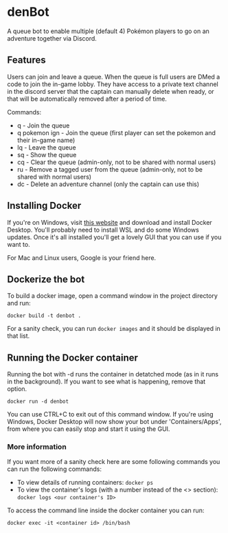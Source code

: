 # denBot

A queue bot to enable multiple (default 4) Pokémon players to go on an adventure together via Discord.

## Features

Users can join and leave a queue. When the queue is full users are DMed a code to join the in-game lobby. They have access to a private text channel in the discord server that the captain can manually delete when ready, or that will be automatically removed after a period of time.

Commands:

* q   - Join the queue
* q pokemon ign   - Join the queue (first player can set the pokemon and their in-game name)
* lq  - Leave the queue
* sq  - Show the queue
* cq  - Clear the queue (admin-only, not to be shared with normal users)
* ru  - Remove a tagged user from the queue (admin-only, not to be shared with normal users)
* dc  - Delete an adventure channel (only the captain can use this)

## Installing Docker

If you're on Windows, visit [this website](https://docs.docker.com/docker-for-windows/install/) and download and install Docker Desktop. You'll probably need to install WSL and do some Windows updates. Once it's all installed you'll get a lovely GUI that you can use if you want to.

For Mac and Linux users, Google is your friend here.

## Dockerize the bot

To build a docker image, open a command window in the project directory and run:

`docker build -t denbot .`

For a sanity check, you can run `docker images` and it should be displayed in that list.

## Running the Docker container

Running the bot with -d runs the container in detatched mode (as in it runs in the background). If you want to see what is happening, remove that option.

`docker run -d denbot`

You can use CTRL+C to exit out of this command window. If you're using Windows, Docker Desktop will now show your bot under 'Containers/Apps', from where you can easily stop and start it using the GUI.

### More information

If you want more of a sanity check here are some following commands you can run the following commands:

* To view details of running containers: `docker ps`
* To view the container's logs (with a number instead of the <> section): `docker logs <our container's ID>`

To access the command line inside the docker container you can run:

`docker exec -it <container id> /bin/bash`


